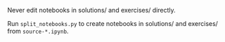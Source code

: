 Never edit notebooks in solutions/ and exercises/ directly.

Run `split_notebooks.py` to create notebooks in
solutions/ and exercises/ from `source-*.ipynb`.
